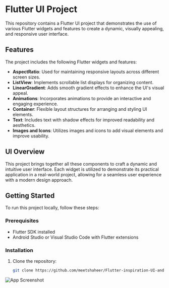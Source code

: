 # Flutter UI Project

This repository contains a Flutter UI project that demonstrates the use of various Flutter widgets and features to create a dynamic, visually appealing, and responsive user interface.

## Features

The project includes the following Flutter widgets and features:

- **AspectRatio**: Used for maintaining responsive layouts across different screen sizes.
- **ListView**: Implements scrollable list displays for organizing content.
- **LinearGradient**: Adds smooth gradient effects to enhance the UI's visual appeal.
- **Animations**: Incorporates animations to provide an interactive and engaging experience.
- **Container**: Flexible layout structures for arranging and styling UI elements.
- **Text**: Includes text with shadow effects for improved readability and aesthetics.
- **Images and Icons**: Utilizes images and icons to add visual elements and improve usability.

## UI Overview

This project brings together all these components to craft a dynamic and intuitive user interface. Each widget is utilized to demonstrate its practical application in a real-world project, allowing for a seamless user experience with a modern design approach.

## Getting Started

To run this project locally, follow these steps:

### Prerequisites

- Flutter SDK installed
- Android Studio or Visual Studio Code with Flutter extensions

### Installation

1. Clone the repository:
   ```bash
   git clone https://github.com/meetshaheer/Flutter-inspiration-UI-and-animation/
![App Screenshot](assets\images\application.png)
